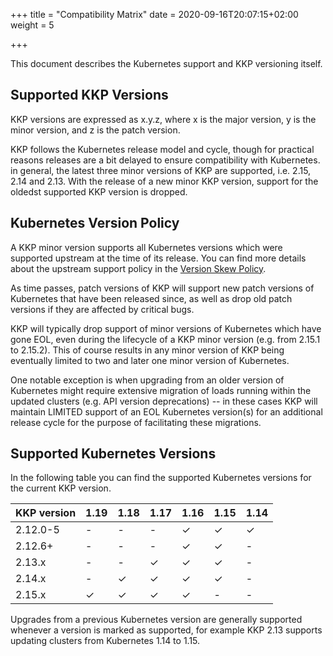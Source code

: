+++
title = "Compatibility Matrix"
date = 2020-09-16T20:07:15+02:00
weight = 5

+++

This document describes the Kubernetes support and KKP versioning itself.

## Supported KKP Versions

KKP versions are expressed as x.y.z, where x is the major version, y is the
minor version, and z is the patch version.

KKP follows the Kubernetes release model and cycle, though for practical reasons
releases are a bit delayed to ensure compatibility with Kubernetes. in general,
the latest three minor versions of KKP are supported, i.e. 2.15, 2.14 and 2.13.
With the release of a new minor KKP version, support for the oldedst supported
KKP version is dropped.

## Kubernetes Version Policy

A KKP minor version supports all Kubernetes versions which were supported upstream
at the time of its release. You can find more details about the upstream support
policy in the [Version Skew Policy](https://kubernetes.io/docs/setup/release/version-skew-policy/#supported-versions).

As time passes, patch versions of KKP will support new patch versions of Kubernetes
that have been released since, as well as drop old patch versions if they are
affected by critical bugs.

KKP will typically drop support of minor versions of Kubernetes which have gone EOL,
even during the lifecycle of a KKP minor version (e.g. from 2.15.1 to 2.15.2).
This of course results in any minor version of KKP being eventually limited to two
and later one minor version of Kubernetes.

One notable exception is when upgrading from an older version of Kubernetes might
require extensive migration of loads running within the updated clusters (e.g. API
version deprecations) -- in these cases KKP will maintain LIMITED support of an EOL
Kubernetes version(s) for an additional release cycle for the purpose of facilitating
these migrations.

## Supported Kubernetes Versions

In the following table you can find the supported Kubernetes versions for the
current KKP version.

| KKP version | 1.19 | 1.18 | 1.17 | 1.16 | 1.15 | 1.14 |
| ----------- | ---- | ---- | ---- | ---- | ---- | ---- |
| 2.12.0-5    | -    | -    | -    | ✓    | ✓    | ✓    |
| 2.12.6+     | -    | -    | -    | ✓    | ✓    | -    |
| 2.13.x      | -    | -    | ✓    | ✓    | ✓    | -    |
| 2.14.x      | -    | ✓    | ✓    | ✓    | ✓    | -    |
| 2.15.x      | ✓    | ✓    | ✓    | ✓    | -    | -    |

Upgrades from a previous Kubernetes version are generally supported whenever a
version is marked as supported, for example KKP 2.13 supports updating clusters
from Kubernetes 1.14 to 1.15.
